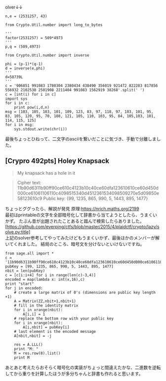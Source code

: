 olver↓↓
```
n,e = (2531257, 43)

from Crypto.Util.number import long_to_bytes

'''
factor(2531257) = 509*4973
'''
p,q = (509,4973)

from Crypto.Util.number import inverse

phi = (p-1)*(q-1)
d = inverse(e,phi)
'''
d=58739L
'''
c = '906851 991083 1780304 2380434 438490 356019 921472 822283 817856 556932 2102538 2501908 2211404 991083 1562919 38268'.split(' ')
c = [int(i) for i in c]
import sys
for i in c:
    print pow(i,d,n)
msg = [103, 105, 103, 101, 109, 123, 83, 97, 118, 97, 103, 101, 95, 83, 105, 120, 95, 70, 108, 121, 105, 110, 103, 95, 84, 105,103, 101, 114, 115, 125]
for i in msg:
    sys.stdout.write(chr(i))
```
最後ちょっとひねって、二文字のasciiを繋いだことに気づき、手動で分離しました。

## [Crypro 492pts] Holey Knapsack 
> My knapsack has a hole in it 

>Cipher text: 11b90d6311b90ff90ce610c4123b10c40ce60dfa123610610ce60d450d000ce61061106110c4098515340d4512361534098509270e5d09850e58123610c9
>Public key: {99, 1235, 865, 990, 5, 1443, 895, 1477}

ちょっとググったら、解説が発見
原理:https://nrich.maths.org/2199  
最初はprintableの文字を全部暗号化して辞書から当てようとしたら、うまくいかず。
たぶん昔が出題されたことあると踏んで検索したらありました。  
[https://github.com/everping/ctfs/blob/master/2015/4/plaidctf/crypto/lazy/solve.py:title]  
上記のsolver参考してやってみたけどもうまくいかず、最後ほかのメンバーが解いてくれました。  結局のところ、暗号文を分けないといけないですね。  


```
from sage.all import *
c = '11b90d6311b90ff90ce610c4123b10c40ce60dfa123610610ce60d450d000ce61061106110c4098515340d4512361534098509270e5d09850e58123610c9'
pubKey = [99, 1235, 865, 990, 5, 1443, 895, 1477]
nbit = len(pubKey)
c = [c[i:i+4] for i in range(len(c)-3,4)]
encoded = map(lambda x: int(x,16),c)
print "start"
for j in encoded:
    # create a large matrix of 0's (dimensions are public key length +1)
    A = Matrix(ZZ,nbit+1,nbit+1)
    # fill in the identity matrix
    for i in xrange(nbit):
        A[i,i] = 1
    # replace the bottom row with your public key
    for i in xrange(nbit):
        A[i,nbit] = pubKey[i]
    # last element is the encoded message
    A[nbit,nbit] = -j

    res = A.LLL()
    print "M: "
    M = res.row(8).list()
    print M
```
あとあと考えたらおそらく暗号化の実装がちょっと間違えたかな、二進数を逆転してから重りを計算したほうが多分ちゃんと辞書も作れると思います。


